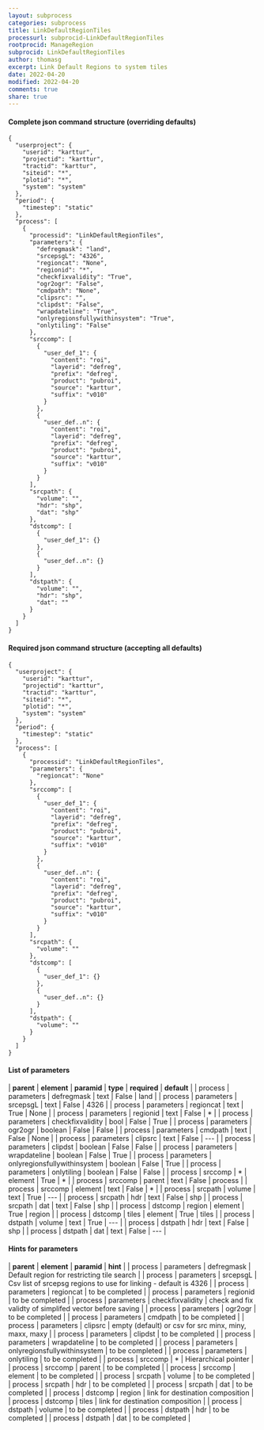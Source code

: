 ```yaml
---
layout: subprocess
categories: subprocess
title: LinkDefaultRegionTiles
processurl: subprocid-LinkDefaultRegionTiles
rootprocid: ManageRegion
subprocid: LinkDefaultRegionTiles
author: thomasg
excerpt: Link Default Regions to system tiles
date: 2022-04-20
modified: 2022-04-20
comments: true
share: true
---
```


#### Complete json command structure (overriding defaults)
```
{
  "userproject": {
    "userid": "karttur",
    "projectid": "karttur",
    "tractid": "karttur",
    "siteid": "*",
    "plotid": "*",
    "system": "system"
  },
  "period": {
    "timestep": "static"
  },
  "process": [
    {
      "processid": "LinkDefaultRegionTiles",
      "parameters": {
        "defregmask": "land",
        "srcepsgL": "4326",
        "regioncat": "None",
        "regionid": "*",
        "checkfixvalidity": "True",
        "ogr2ogr": "False",
        "cmdpath": "None",
        "clipsrc": "",
        "clipdst": "False",
        "wrapdateline": "True",
        "onlyregionsfullywithinsystem": "True",
        "onlytiling": "False"
      },
      "srccomp": [
        {
          "user_def_1": {
            "content": "roi",
            "layerid": "defreg",
            "prefix": "defreg",
            "product": "pubroi",
            "source": "karttur",
            "suffix": "v010"
          }
        },
        {
          "user_def..n": {
            "content": "roi",
            "layerid": "defreg",
            "prefix": "defreg",
            "product": "pubroi",
            "source": "karttur",
            "suffix": "v010"
          }
        }
      ],
      "srcpath": {
        "volume": "",
        "hdr": "shp",
        "dat": "shp"
      },
      "dstcomp": [
        {
          "user_def_1": {}
        },
        {
          "user_def..n": {}
        }
      ],
      "dstpath": {
        "volume": "",
        "hdr": "shp",
        "dat": ""
      }
    }
  ]
}
```
#### Required json command structure (accepting all defaults)
```
{
  "userproject": {
    "userid": "karttur",
    "projectid": "karttur",
    "tractid": "karttur",
    "siteid": "*",
    "plotid": "*",
    "system": "system"
  },
  "period": {
    "timestep": "static"
  },
  "process": [
    {
      "processid": "LinkDefaultRegionTiles",
      "parameters": {
        "regioncat": "None"
      },
      "srccomp": [
        {
          "user_def_1": {
            "content": "roi",
            "layerid": "defreg",
            "prefix": "defreg",
            "product": "pubroi",
            "source": "karttur",
            "suffix": "v010"
          }
        },
        {
          "user_def..n": {
            "content": "roi",
            "layerid": "defreg",
            "prefix": "defreg",
            "product": "pubroi",
            "source": "karttur",
            "suffix": "v010"
          }
        }
      ],
      "srcpath": {
        "volume": ""
      },
      "dstcomp": [
        {
          "user_def_1": {}
        },
        {
          "user_def..n": {}
        }
      ],
      "dstpath": {
        "volume": ""
      }
    }
  ]
}
```
#### List of parameters

| **parent** | **element** | **paramid** | **type** | **required** | **default** |
| process | parameters | defregmask | text | False | land |
| process | parameters | srcepsgL | text | False | 4326 |
| process | parameters | regioncat | text | True | None |
| process | parameters | regionid | text | False | * |
| process | parameters | checkfixvalidity | bool | False | True |
| process | parameters | ogr2ogr | boolean | False | False |
| process | parameters | cmdpath | text | False | None |
| process | parameters | clipsrc | text | False | --- |
| process | parameters | clipdst | boolean | False | False |
| process | parameters | wrapdateline | boolean | False | True |
| process | parameters | onlyregionsfullywithinsystem | boolean | False | True |
| process | parameters | onlytiling | boolean | False | False |
| process | srccomp | * | element | True | * |
| process | srccomp | parent | text | False | process |
| process | srccomp | element | text | False | * |
| process | srcpath | volume | text | True | --- |
| process | srcpath | hdr | text | False | shp |
| process | srcpath | dat | text | False | shp |
| process | dstcomp | region | element | True | region |
| process | dstcomp | tiles | element | True | tiles |
| process | dstpath | volume | text | True | --- |
| process | dstpath | hdr | text | False | shp |
| process | dstpath | dat | text | False | --- |

#### Hints for parameters

| **parent** | **element** | **paramid** | **hint** |
| process | parameters | defregmask | Default region for restricting tile search |
| process | parameters | srcepsgL | Csv list of srcepsg regions to use for linking - default is 4326 |
| process | parameters | regioncat | to be completed |
| process | parameters | regionid | to be completed |
| process | parameters | checkfixvalidity | check and fix validty of simplifed vector before saving |
| process | parameters | ogr2ogr | to be completed |
| process | parameters | cmdpath | to be completed |
| process | parameters | clipsrc | empty (default) or csv for src minx, miny, maxx, maxy |
| process | parameters | clipdst | to be completed |
| process | parameters | wrapdateline | to be completed |
| process | parameters | onlyregionsfullywithinsystem | to be completed |
| process | parameters | onlytiling | to be completed |
| process | srccomp | * | Hierarchical pointer |
| process | srccomp | parent | to be completed |
| process | srccomp | element | to be completed |
| process | srcpath | volume | to be completed |
| process | srcpath | hdr | to be completed |
| process | srcpath | dat | to be completed |
| process | dstcomp | region | link for destination composition |
| process | dstcomp | tiles | link for destination composition |
| process | dstpath | volume | to be completed |
| process | dstpath | hdr | to be completed |
| process | dstpath | dat | to be completed |
